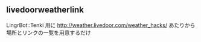 livedoorweatherlink
-------------------
LingrBot::Tenki 用に
http://weather.livedoor.com/weather_hacks/
あたりから場所とリンクの一覧を用意するだけ

